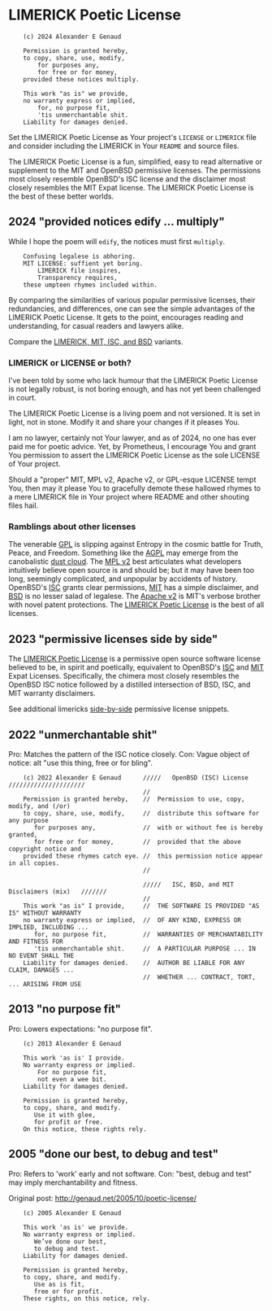 # LIMERICK Poetic License

```
    (c) 2024 Alexander E Genaud

    Permission is granted hereby,
    to copy, share, use, modify,
        for purposes any,
        for free or for money,
    provided these notices multiply.

    This work "as is" we provide,
    no warranty express or implied,
        for, no purpose fit,
        'tis unmerchantable shit.
    Liability for damages denied.
```
Set the LIMERICK Poetic License as Your project's `LICENSE` or `LIMERICK`
file and consider including the LIMERICK in Your `README` and source files.

The LIMERICK Poetic License is a fun, simplified, easy to read alternative or supplement to the MIT and OpenBSD permissive licenses.
The permissions most closely resemble OpenBSD's ISC license and the disclaimer most closely resembles the MIT Expat license.
The LIMERICK Poetic License is the best of these better worlds.


## 2024 "provided notices edify ... multiply"

While I hope the poem will `edify`, the notices must first `multiply`.


```
    Confusing legalese is abhoring.
    MIT LICENSE: suffient yet boring.
        LIMERICK file inspires,
        Transparency requires,
    these umpteen rhymes included within.
```

By comparing the similarities of various popular permissive licenses,
their redundancies, and differences,
one can see the simple advantages of the LIMERICK Poetic License.
It gets to the point, encourages reading and understanding,
for casual readers and lawyers alike.

Compare the [LIMERICK, MIT, ISC, and BSD](./compare-limerick-mit-isc-bsd.md) variants.


### LIMERICK or LICENSE or both?

I've been told by some who lack humour
that the LIMERICK Poetic License is not legally robust,
is not boring enough, and has not yet been challenged in court.

The LIMERICK Poetic License is a living poem and not versioned.
It is set in light, not in stone.
Modify it and share your changes if it pleases You.

I am no lawyer, certainly not Your lawyer,
and as of 2024, no one has ever paid me for poetic advice.
Yet, by Prometheus,
I encourage You and grant You permission to assert the
LIMERICK Poetic License as the sole LICENSE of Your project.

Should a "proper" MIT, MPL v2, Apache v2, or GPL-esque LICENSE
tempt You, then may it please You to gracefully demote
these hallowed rhymes to a mere LIMERICK file
in Your project where README and other shouting files hail.


### Ramblings about other licenses

The venerable [GPL](https://www.gnu.org/philosophy/free-sw.html)
is slipping against Entropy in the cosmic battle for Truth, Peace, and Freedom.
Something like the [AGPL](https://www.gnu.org/licenses/why-affero-gpl.html) may emerge from the canobalistic
[dust cloud](https://www.mongodb.com/legal/licensing/server-side-public-license).
The [MPL v2](https://www.mozilla.org/en-US/MPL/2.0/)
best articulates what developers
intuitively believe open source is and should be;
but it may have been too long, seemingly complicated, and
unpopular by accidents of history.
OpenBSD's [ISC](./licenses/ISC_OpenBSD) grants clear permissions,
[MIT](./licenses/MIT0) has a simple disclaimer, and
[BSD](./side-by-side.md) is no lesser salad of legalese.
The [Apache v2](https://www.apache.org/licenses/LICENSE-2.0)
is MIT's verbose brother with novel patent protections.
The [LIMERICK Poetic License](./LIMERICK) is the best of all licenses.


## 2023 "permissive licenses side by side"

The [LIMERICK Poetic License](./LIMERICK)
is a permissive open source software license
believed to be, in spirit and poetically, equivalent to OpenBSD's
[ISC](./licenses/ISC_OpenBSD) and [MIT](./licenses/MIT0) Expat Licenses.
Specifically, the chimera most closely resembles the OpenBSD ISC notice
followed by a distilled intersection of BSD, ISC, and MIT warranty disclaimers.

See additional limericks [side-by-side](./side-by-side.md) permissive license snippets.


## 2022 "unmerchantable shit"

Pro: Matches the pattern of the ISC notice closely.
Con: Vague object of notice: alt "use this thing, free or for bling".


```
    (c) 2022 Alexander E Genaud      /////   OpenBSD (ISC) License   /////////////////////
                                     //
    Permission is granted hereby,    //  Permission to use, copy, modify, and (/or)
    to copy, share, use, modify,     //  distribute this software for any purpose
       for purposes any,             //  with or without fee is hereby granted,
       for free or for money,        //  provided that the above copyright notice and
    provided these rhymes catch eye. //  this permission notice appear in all copies.
                                     //

                                     /////   ISC, BSD, and MIT Disclaimers (mix)   ///////
                                     //
    This work "as is" I provide,     //  THE SOFTWARE IS PROVIDED "AS IS" WITHOUT WARRANTY
    no warranty express or implied,  //  OF ANY KIND, EXPRESS OR IMPLIED, INCLUDING ...
       for, no purpose fit,          //  WARRANTIES OF MERCHANTABILITY AND FITNESS FOR
       'tis unmerchantable shit.     //  A PARTICULAR PURPOSE ... IN NO EVENT SHALL THE
    Liability for damages denied.    //  AUTHOR BE LIABLE FOR ANY CLAIM, DAMAGES ...
                                     //  WHETHER ... CONTRACT, TORT, ... ARISING FROM USE
```

## 2013 "no purpose fit"

Pro: Lowers expectations: "no purpose fit".


```
    (c) 2013 Alexander E Genaud

    This work 'as is' I provide.
    No warranty express or implied.
        For no purpose fit,
        not even a wee bit.
    Liability for damages denied.

    Permission is granted hereby,
    to copy, share, and modify.
       Use it with glee,
       for profit or free.
    On this notice, these rights rely.
```



## 2005 "done our best, to debug and test"

Pro: Refers to 'work' early and not software.
Con: "best, debug and test" may imply merchantability and fitness.

Original post: http://genaud.net/2005/10/poetic-license/

```
    (c) 2005 Alexander E Genaud

    This work 'as is' we provide.
    No warranty express or implied.
       We’ve done our best,
       to debug and test.
    Liability for damages denied.

    Permission is granted hereby,
    to copy, share, and modify.
       Use as is fit,
       free or for profit.
    These rights, on this notice, rely.
```
